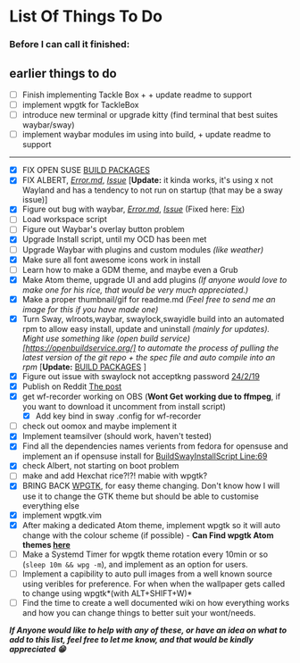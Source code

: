 # List Of Things To Do
### Before I can call it finished:

earlier things to do
--------------------------------------------------------
- [ ] Finish implementing Tackle Box + + update readme to support
- [ ] implement wpgtk for TackleBox
- [ ] introduce new terminal or upgrade kitty (find terminal that best suites waybar/sway)
- [ ] implement waybar modules im using into build, + update readme to support
--------------------------------------------------------
- [x] FIX OPEN SUSE [BUILD PACKAGES](https://build.opensuse.org/project/show/home:GeoDerp:redflower)
- [x] FIX ALBERT, [*Error.md*](https://github.com/GeoDerp/Fedora-Sway-WM-Build-/blob/master/AlbertErrors.md), [*Issue*](https://github.com/albertlauncher/albert/issues/768)
[**Update:** it kinda works, it's using x not Wayland and has a tendency to not run on startup (that may be a sway issue)]
- [x] Figure out bug with waybar, [*Error.md*](https://github.com/GeoDerp/Fedora-Sway-WM-Build-/blob/master/WaybarError.md), [*Issue*](https://github.com/Alexays/Waybar/issues/182) (Fixed here: [Fix](https://github.com/Alexays/Waybar/issues/182#issuecomment-486518315))
- [ ] Load workspace script
- [ ] Figure out Waybar's overlay button problem
- [x] Upgrade Install script, until my OCD has been met
- [ ] Upgrade Waybar with plugins and custom modules *(like weather)*
- [x] Make sure all font awesome icons work in install
- [ ] Learn how to make a GDM theme, and maybe even a Grub
- [x] Make Atom theme, upgrade UI and add plugins *(If anyone would love to make one for his rice, that would be very much appreciated.)*
- [x] Make a proper thumbnail/gif for readme.md *(Feel free to send me an image for this if you have made one)*
- [x] Turn Sway, wlroots,waybar, swaylock,swayidle build into an automated rpm to allow easy install, update and uninstall *(mainly for updates).*
*Might use something like (open build service)[https://openbuildservice.org/] to automate the process of pulling the latest version of the git repo + the spec file and auto compile into an rpm*
[**Update:** [BUILD PACKAGES](https://build.opensuse.org/project/show/home:GeoDerp:redflower) ]
- [x] Figure out issue with swaylock not acceptkng password [24/2/19](https://github.com/GeoDerp/Fedora-Sway-WM-Build-/commit/5db0a8b39b4cdc83d8a9ba77414aab04889958c1)
- [x] Publish on Reddit [The post](https://www.reddit.com/r/unixporn/comments/bo4va6/sway_fedora_30_redflower/)
- [x] get wf-recorder  working on OBS (**Wont Get working due to ffmpeg**, if you want to download it uncomment from install script)
  - [x] Add key bind in sway .config for wf-recorder
- [ ] check out oomox and maybe implement it
- [x] Implement teamsilver (should work, haven't tested)
- [x] Find all the dependencies names verients from fedora for opensuse and implement an if opensuse install for [BuildSwayInstallScript Line:69]( https://github.com/GeoDerp/SwayWM_Build/blob/8636e9792867fc92c0ad39fa12368cb2b81edab7/BuildSwayInstallScript#L69)
- [x] check Albert, not starting on boot problem
- [ ] make and add Hexchat rice?!?! mabie with wpgtk?
- [x] BRING BACK [WPGTK](https://github.com/deviantfero/wpgtk), for easy theme changing. Don't know how I will use it to change the GTK theme but should be able to customise everything else
- [x] implement wpgtk.vim
- [x] After making a dedicated Atom theme, implement wpgtk so it will auto change with the colour scheme (if possible) - **Can Find wpgtk Atom themes [here](https://github.com/GeoDerp/wpgtk.atom)**
- [ ] Make a Systemd Timer for wpgtk theme rotation every 10min or so (```sleep 10m && wpg -m```), and implement as an option for users.   
- [ ] Implement a capibility to auto pull images from a well known source using veribles for preference. For when when the wallpaper gets called to change using wpgtk*(with ALT+SHIFT+W)*
- [ ] Find the time to create a well documented wiki on how everything works and how you can change things to better suit your wont/needs.

***If Anyone would like to help with any of these, or have an idea on what to add to this list, feel free to let me know, and that would be kindly appreciated :grin:***
